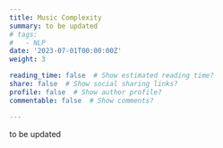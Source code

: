 ```yaml
---
title: Music Complexity
summary: to be updated
# tags:
#   - NLP
date: '2023-07-01T00:00:00Z'
weight: 3

reading_time: false  # Show estimated reading time?
share: false  # Show social sharing links?
profile: false  # Show author profile?
commentable: false  # Show comments?

---
```

to be updated
